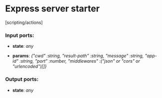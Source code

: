 # Express server starter

[scripting/actions]

### Input ports:

* __state__: _any_



* __params__: _{"cwd" :string, "result-path" :string, "message" :string, "app-id" :string, "port" :number, "middlewares" :("json" or "cors" or "urlencoded")[]}_



### Output ports:

* __state__: _any_



